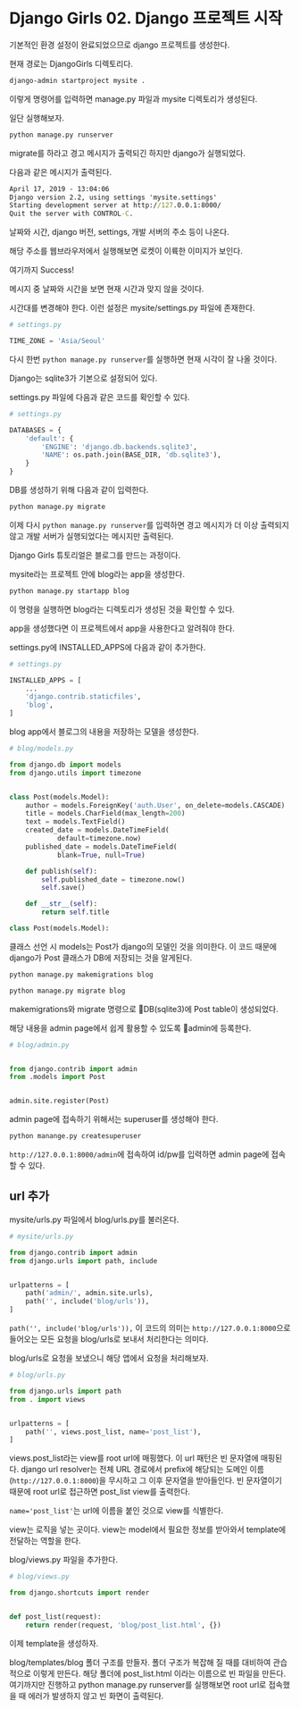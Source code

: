 # Django Girls 02. Django 프로젝트 시작

기본적인 환경 설정이 완료되었으므로 django 프로젝트를 생성한다.

현재 경로는 DjangoGirls 디렉토리다.

```cmd
django-admin startproject mysite .
```

이렇게 명령어를 입력하면 manage.py 파일과 mysite 디렉토리가 생성된다.

일단 실행해보자.

```cmd
python manage.py runserver
```

migrate를 하라고 경고 메시지가 출력되긴 하지만 django가 실행되었다.

다음과 같은 메시지가 출력된다.

```cmd
April 17, 2019 - 13:04:06
Django version 2.2, using settings 'mysite.settings'
Starting development server at http://127.0.0.1:8000/
Quit the server with CONTROL-C.
```

날짜와 시간, django 버전, settings, 개발 서버의 주소 등이 나온다.

해당 주소를 웹브라우저에서 실행해보면 로켓이 이륙한 이미지가 보인다.

여기까지 Success!

메시지 중 날짜와 시간을 보면 현재 시간과 맞지 않을 것이다.

시간대를 변경해야 한다. 이런 설정은 mysite/settings.py 파일에 존재한다.

```py
# settings.py

TIME_ZONE = 'Asia/Seoul'
```

다시 한번 `python manage.py runserver`를 실행하면 현재 시각이 잘 나올 것이다.

Django는 sqlite3가 기본으로 설정되어 있다.

settings.py 파일에 다음과 같은 코드를 확인할 수 있다.

```py
# settings.py

DATABASES = {
    'default': {
        'ENGINE': 'django.db.backends.sqlite3',
        'NAME': os.path.join(BASE_DIR, 'db.sqlite3'),
    }
}
```

DB를 생성하기 위해 다음과 같이 입력한다.

```cmd
python manage.py migrate
```

이제 다시 `python manage.py runserver`를 입력하면 경고 메시지가 더 이상 출력되지 않고 개발 서버가 실행되었다는 메시지만 출력된다.

Django Girls 튜토리얼은 블로그를 만드는 과정이다.

mysite라는 프로젝트 안에 blog라는 app을 생성한다.

```cmd
python manage.py startapp blog
```

이 명령을 실행하면 blog라는 디렉토리가 생성된 것을 확인할 수 있다.

app을 생성했다면 이 프로젝트에서 app을 사용한다고 알려줘야 한다.

settings.py에 INSTALLED_APPS에 다음과 같이 추가한다.

```py
# settings.py

INSTALLED_APPS = [
    ...
    'django.contrib.staticfiles',
    'blog',
]
```

blog app에서 블로그의 내용을 저장하는 모델을 생성한다.

```py
# blog/models.py

from django.db import models
from django.utils import timezone


class Post(models.Model):
    author = models.ForeignKey('auth.User', on_delete=models.CASCADE)
    title = models.CharField(max_length=200)
    text = models.TextField()
    created_date = models.DateTimeField(
            default=timezone.now)
    published_date = models.DateTimeField(
            blank=True, null=True)

    def publish(self):
        self.published_date = timezone.now()
        self.save()

    def __str__(self):
        return self.title

```

```py
class Post(models.Model):
```

클래스 선언 시 ​models는 Post가 django의 모델인 것을 의미한다. 이 코드 때문에 django가 Post 클래스가 DB에 저장되는 것을 알게된다.

```cmd
python manage.py makemigrations blog

python manage.py migrate blog
```

makemigrations와 migrate 명령으로 DB(sqlite3)에 Post table이 생성되었다.

해당 내용을 admin page에서 쉽게 활용할 수 있도록 admin에 등록한다.

```py
# blog/admin.py


from django.contrib import admin
from .models import Post


admin.site.register(Post)
```

admin page에 접속하기 위해서는 superuser를 생성해야 한다.

```cmd
python manange.py createsuperuser
```

`http://127.0.0.1:8000/admin`에 접속하여 id/pw를 입력하면 admin page에 접속할 수 있다.

## url 추가

mysite/urls.py 파일에서 blog/urls.py를 불러온다.

```py
# mysite/urls.py

from django.contrib import admin
from django.urls import path, include


urlpatterns = [
    path('admin/', admin.site.urls),
    path('', include('blog/urls')),
]
```

`path('', include('blog/urls')),` 이 코드의 의미는 `http://127.0.0.1:8000`으로 들어오는 모든 요청을 blog/urls로 보내서 처리한다는 의미다.

blog/urls로 요청을 보냈으니 해당 앱에서 요청을 처리해보자.

```py
# blog/urls.py

from django.urls import path
from . import views


urlpatterns = [
    path('', views.post_list, name='post_list'),
]
```

views.post_list라는 view를 root url에 매핑했다.
이 url 패턴은 빈 문자열에 매핑된다. django url resolver는 전체 URL 경로에서 prefix에 해당되는 도메인 이름(`http://127.0.0.1:8000`)을 무시하고 그 이후 문자열을 받아들인다. 빈 문자열이기 때문에 root url로 접근하면 post_list view를 출력한다.

`name='post_list'`는 url에 이름을 붙인 것으로 view를 식별한다.

view는 로직을 넣는 곳이다. view는 model에서 필요한 정보를 받아와서 template에 전달하는 역할을 한다.

blog/views.py 파일을 추가한다.

```py
# blog/views.py

from django.shortcuts import render


def post_list(request):
    return render(request, 'blog/post_list.html', {})
```

이제 template을 생성하자.

blog/templates/blog 폴더 구조를 만들자.
폴더 구조가 복잡해 질 때를 대비하여 관습적으로 이렇게 만든다.
해당 폴더에 post_list.html 이라는 이름으로 빈 파일을 만든다.
여기까지만 진행하고 python manage.py runserver를 실행해보면 root url로 접속했을 때 에러가 발생하지 않고 빈 화면이 출력된다.
